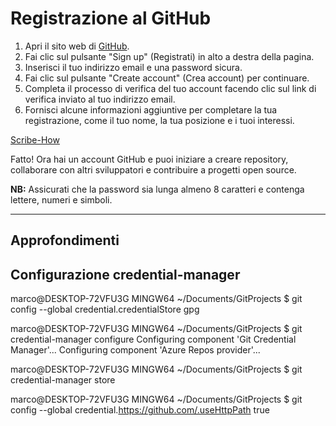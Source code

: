 # Registrazione al GitHub

1) Apri il sito web di [GitHub](https://github.com/).
2) Fai clic sul pulsante "Sign up" (Registrati) in alto a destra della pagina.
3) Inserisci il tuo indirizzo email e una password sicura.
4) Fai clic sul pulsante "Create account" (Crea account) per continuare.
5) Completa il processo di verifica del tuo account facendo clic sul link di verifica inviato al tuo indirizzo email.
6) Fornisci alcune informazioni aggiuntive per completare la tua registrazione, come il tuo nome, la tua posizione e i tuoi interessi.

[Scribe-How](https://scribehow.com/shared/Creating_a_GitHub_Account__8NlzqoIMTbi2Ji8X4C3nDA)

Fatto! Ora hai un account GitHub e puoi iniziare a creare repository, collaborare con altri sviluppatori e contribuire a progetti open source.

**NB:** Assicurati che la password sia lunga almeno 8 caratteri e contenga lettere, numeri e simboli.

---

## Approfondimenti

## Configurazione credential-manager

marco@DESKTOP-72VFU3G MINGW64 ~/Documents/GitProjects
$ git config --global credential.credentialStore gpg

marco@DESKTOP-72VFU3G MINGW64 ~/Documents/GitProjects
$ git credential-manager configure
Configuring component 'Git Credential Manager'...
Configuring component 'Azure Repos provider'...

marco@DESKTOP-72VFU3G MINGW64 ~/Documents/GitProjects
$ git credential-manager store

marco@DESKTOP-72VFU3G MINGW64 ~/Documents/GitProjects
$ git config --global credential.https://github.com/.useHttpPath true